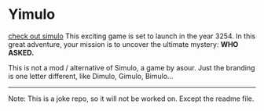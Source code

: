# Yimulo

[check out simulo](https://github.com/Carroted/Simulo)
This exciting game is set to launch in the year 3254. 
In this great adventure, your mission is to uncover the ultimate mystery: **WHO ASKED.**

This is not a mod / alternative of Simulo, a game by asour. Just the branding is one letter different, like Dimulo, Gimulo, Bimulo... 

--------------------------------------------------------------

Note: This is a joke repo, so it will not be worked on. Except the readme file.
